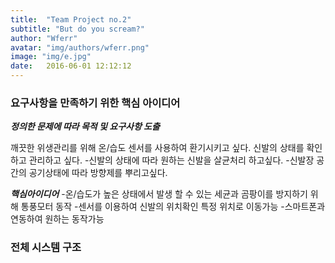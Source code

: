 ```yaml
---
title:  "Team Project no.2"
subtitle: "But do you scream?"
author: "Wferr"
avatar: "img/authors/wferr.png"
image: "img/e.jpg"
date:   2016-06-01 12:12:12
---
```


### 요구사항을 만족하기 위한 핵심 아이디어

***정의한 문제에 따라 목적 및 요구사항 도출***

깨끗한 위생관리를 위해 온/습도 센서를 사용하여 환기시키고 싶다.
신발의 상태를 확인하고 관리하고 싶다.
-신발의 상태에 따라 원하는 신발을 살균처리 하고싶다.
-신발장 공간의 공기상태에 따라 방향제를 뿌리고싶다.

***핵심아이디어***
-온/습도가 높은 상태에서 발생 할 수 있는 세균과 곰팡이를 방지하기 위해
통풍모터 동작
-센서를 이용하여 신발의 위치확인 특정 위치로 이동가능
-스마트폰과 연동하여 원하는 동작가능 

### 전체 시스템 구조
